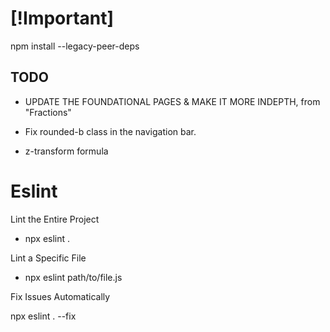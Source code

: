 # [!Important]

npm install --legacy-peer-deps

## TODO

- UPDATE THE FOUNDATIONAL PAGES & MAKE IT MORE INDEPTH, from "Fractions"

- Fix rounded-b class in the navigation bar.
- z-transform formula


# Eslint

Lint the Entire Project

- npx eslint .

Lint a Specific File

- npx eslint path/to/file.js

Fix Issues Automatically

npx eslint . --fix